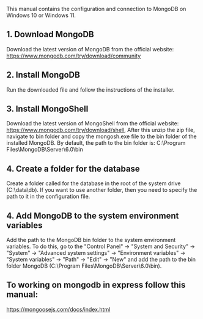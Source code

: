 This manual contains the configuration and connection to MongoDB on Windows 10 or Windows 11.

## 1. Download MongoDB
Download the latest version of MongoDB from the official website: https://www.mongodb.com/try/download/community

## 2. Install MongoDB
Run the downloaded file and follow the instructions of the installer.

## 3. Install MongoShell
Download the latest version of MongoShell from the official website: https://www.mongodb.com/try/download/shell,
After this unzip the zip file, navigate to bin folder and copy the mongosh.exe file to the bin folder of the installed MongoDB. By default, the path to the bin folder is:
C:\Program Files\MongoDB\Server\6.0\bin

## 4. Create a folder for the database
Create a folder called for the database in the root of the system drive (C:\data\db). If you want to use another folder, then you need to specify the path to it in the configuration file.

## 4. Add MongoDB to the system environment variables
Add the path to the MongoDB bin folder to the system environment variables. To do this, go to the "Control Panel" -> "System and Security" -> "System" -> "Advanced system settings" -> "Environment variables" -> "System variables" -> "Path" -> "Edit" -> "New" and add the path to the bin folder MongoDB (C:\Program Files\MongoDB\Server\6.0\bin).

## To working on mongodb in express follow this manual:
https://mongoosejs.com/docs/index.html